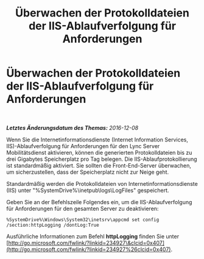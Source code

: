 ﻿---
title: Überwachen der Protokolldateien der IIS-Ablaufverfolgung für Anforderungen
TOCTitle: Überwachen der Protokolldateien der IIS-Ablaufverfolgung für Anforderungen
ms:assetid: b6730e92-6d74-4fa7-a83f-50b7bdadbffa
ms:mtpsurl: https://technet.microsoft.com/de-de/library/Hh690034(v=OCS.15)
ms:contentKeyID: 49295167
ms.date: 12/10/2016
mtps_version: v=OCS.15
ms.translationtype: HT
---

# Überwachen der Protokolldateien der IIS-Ablaufverfolgung für Anforderungen

 

_**Letztes Änderungsdatum des Themas:** 2016-12-08_

Wenn Sie die Internetinformationsdienste (Internet Information Services, IIS)-Ablaufverfolgung für Anforderungen für den Lync Server Mobilitätsdienst aktivieren, können die generierten Protokolldateien bis zu drei Gigabytes Speicherplatz pro Tag belegen. Die IIS-Ablaufprotokollierung ist standardmäßig aktiviert. Sie sollten die Front-End-Server überwachen, um sicherzustellen, dass der Speicherplatz nicht zur Neige geht.

Standardmäßig werden die Protokolldateien von Internetinformationsdienste (IIS) unter "%SystemDrive%\\inetpub\\logs\\LogFiles" gespeichert.

Geben Sie an der Befehlszeile Folgendes ein, um die IIS-Ablaufverfolgung für Anforderungen für den gesamten Server zu deaktivieren:

    %SystemDrive%\Windows\System32\inetsrv\appcmd set config /section:httpLogging /dontLog:True

Ausführliche Informationen zum Befehl **httpLogging** finden Sie unter [http://go.microsoft.com/fwlink/?linkid=234927\&clcid=0x407](http://go.microsoft.com/fwlink/?linkid=234927%26clcid=0x407).

